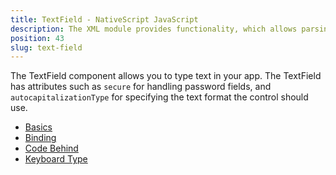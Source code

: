 ```yaml
---
title: TextField - NativeScript JavaScript
description: The XML module provides functionality, which allows parsing an XML content in NativeSciprt. The module enables searching for specific attribute and its value or taking the data(e.g. `text` value) locked between the XML elements.
position: 43
slug: text-field
---
```

The TextField component allows you to type text in your app. The TextField has attributes such as `secure` for handling password fields, and `autocapitalizationType` for specifying the text format the control should use.

<snippet id='textfield-require'/>

* [Basics](#basics)
* [Binding](#binding)
* [Code Behind](#code-behind)
* [Keyboard Type](#keyboard-type)
